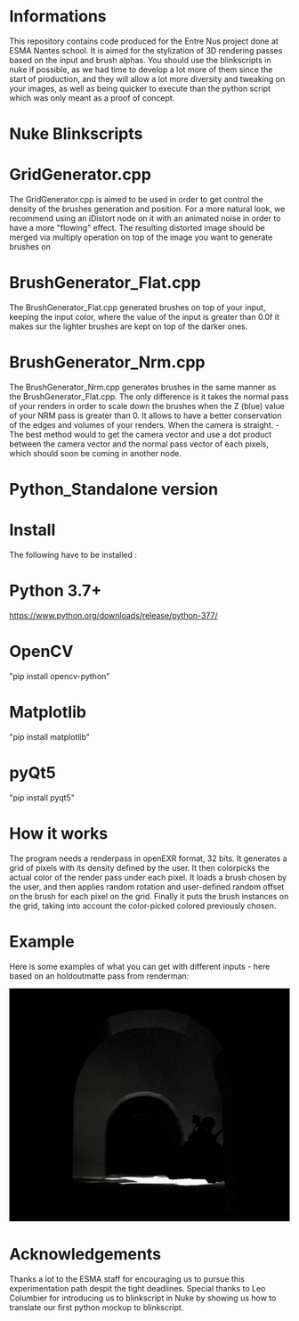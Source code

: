 # Informations
This repository contains code produced for the Entre Nus project done at ESMA Nantes school.
It is aimed for the stylization of 3D rendering passes based on the input and brush alphas.
You should use the blinkscripts in nuke if possible, as we had time to develop a lot more of them since the start of production, and they will allow a lot more diversity and tweaking on your images, as well as being quicker to execute than the python script which was only meant as a proof of concept. 


# Nuke Blinkscripts

# GridGenerator.cpp
The GridGenerator.cpp is aimed to be used in order to get control the density of the brushes generation and position. For a more natural look, we recommend using an iDistort node on it with an animated noise in order to have a more "flowing" effect. The resulting distorted image should be merged via multiply operation on top of the image you want to generate brushes on
# BrushGenerator_Flat.cpp
The BrushGenerator_Flat.cpp generated brushes on top of your input, keeping the input color, where the value of the input is greater than 0.0f it makes sur the lighter brushes are kept on top of the darker ones.
# BrushGenerator_Nrm.cpp
The BrushGenerator_Nrm.cpp generates brushes in the same manner as the BrushGenerator_Flat.cpp. The only difference is it takes the normal pass of your renders in order to scale down the brushes when the Z (blue) value of your NRM pass is greater than 0. It allows to have a better conservation of the edges and volumes of your renders. When the camera is straight. - The best method would to get the camera vector and use a dot product between the camera vector and the normal pass vector of each pixels, which should soon be coming in another node.


# Python_Standalone version
# Install
The following have to be installed :
# Python 3.7+
https://www.python.org/downloads/release/python-377/
# OpenCV
"pip install opencv-python"
# Matplotlib
"pip install matplotlib"
# pyQt5
"pip install pyqt5"

# How it works
The program needs a renderpass in openEXR format, 32 bits. It generates a grid of pixels with its density defined by the user. It then colorpicks the actual color of the render pass under each pixel. It loads a brush chosen by the user, and then applies random rotation and user-defined random offset on the brush for each pixel on the grid. Finally it puts the brush instances on the grid, taking into account the color-picked colored previously chosen.


# Example
Here is some examples of what you can get with different inputs - here based on an holdoutmatte pass from renderman:

![](/_exampleGif/Test_v0_001.gif)

# Acknowledgements
Thanks a lot to the ESMA staff for encouraging us to pursue this experimentation path despit the tight deadlines. Special thanks to Leo Columbier for introducing us to blinkscript in Nuke by showing us how to translate our first python mockup to blinkscript.